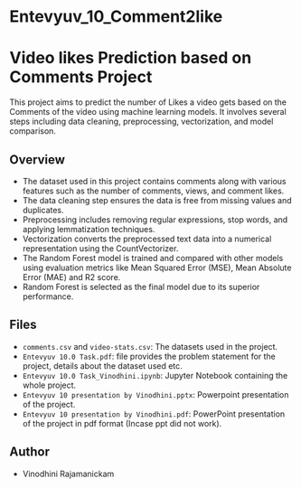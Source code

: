 # Entevyuv_10_Comment2like

# Video likes Prediction based on Comments Project

This project aims to predict the number of Likes a video gets based on the Comments of the video using machine learning models. It involves several steps including data cleaning, preprocessing, vectorization, and model comparison.

## Overview

- The dataset used in this project contains comments along with various features such as the number of comments, views, and comment likes.
- The data cleaning step ensures the data is free from missing values and duplicates.
- Preprocessing includes removing regular expressions, stop words, and applying lemmatization techniques.
- Vectorization converts the preprocessed text data into a numerical representation using the CountVectorizer.
- The Random Forest model is trained and compared with other models using evaluation metrics like Mean Squared Error (MSE), Mean Absolute Error (MAE) and R2 score.
- Random Forest is selected as the final model due to its superior performance.

## Files

- `comments.csv` and  `video-stats.csv`: The datasets used in the project.
- `Entevyuv 10.0 Task.pdf`: file provides the problem statement for the project, details about the dataset used etc.
- `Entevyuv 10.0 Task_Vinodhini.ipynb`: Jupyter Notebook containing the whole project.
- `Entevyuv 10 presentation by Vinodhini.pptx`: Powerpoint presentation of the project.
- `Entevyuv 10 presentation by Vinodhini.pdf`: PowerPoint presentation of the project in pdf format (Incase ppt did not work).

## Author

- Vinodhini Rajamanickam

